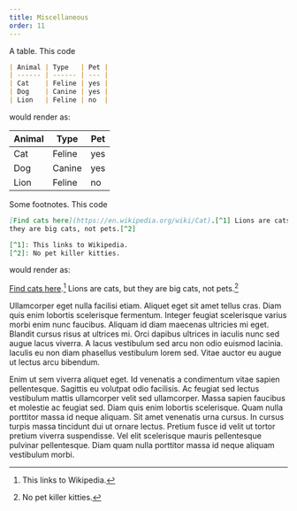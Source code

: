 ```yaml
---
title: Miscellaneous
order: 11
---
```


A table. This code

```md
| Animal | Type   | Pet |
| ------ | ------ | --- |
| Cat    | Feline | yes |
| Dog    | Canine | yes |
| Lion   | Feline | no  |
```

would render as:

| Animal | Type   | Pet |
| ------ | ------ | --- |
| Cat    | Feline | yes |
| Dog    | Canine | yes |
| Lion   | Feline | no  |

Some footnotes. This code

```md
[Find cats here](https://en.wikipedia.org/wiki/Cat).[^1] Lions are cats, but
they are big cats, not pets.[^2]

[^1]: This links to Wikipedia.
[^2]: No pet killer kitties.
```

would render as:

[Find cats here](https://en.wikipedia.org/wiki/Cat).[^1] Lions are cats, but
they are big cats, not pets.[^2]

[^1]: This links to Wikipedia.
[^2]: No pet killer kitties.

Ullamcorper eget nulla facilisi etiam. Aliquet eget sit amet tellus cras. Diam
quis enim lobortis scelerisque fermentum. Integer feugiat scelerisque varius
morbi enim nunc faucibus. Aliquam id diam maecenas ultricies mi eget. Blandit
cursus risus at ultrices mi. Orci dapibus ultrices in iaculis nunc sed augue
lacus viverra. A lacus vestibulum sed arcu non odio euismod lacinia. Iaculis eu
non diam phasellus vestibulum lorem sed. Vitae auctor eu augue ut lectus arcu
bibendum.

Enim ut sem viverra aliquet eget. Id venenatis a condimentum vitae sapien
pellentesque. Sagittis eu volutpat odio facilisis. Ac feugiat sed lectus
vestibulum mattis ullamcorper velit sed ullamcorper. Massa sapien faucibus et
molestie ac feugiat sed. Diam quis enim lobortis scelerisque. Quam nulla
porttitor massa id neque aliquam. Sit amet venenatis urna cursus. In cursus
turpis massa tincidunt dui ut ornare lectus. Pretium fusce id velit ut tortor
pretium viverra suspendisse. Vel elit scelerisque mauris pellentesque pulvinar
pellentesque. Diam quam nulla porttitor massa id neque aliquam vestibulum morbi.

